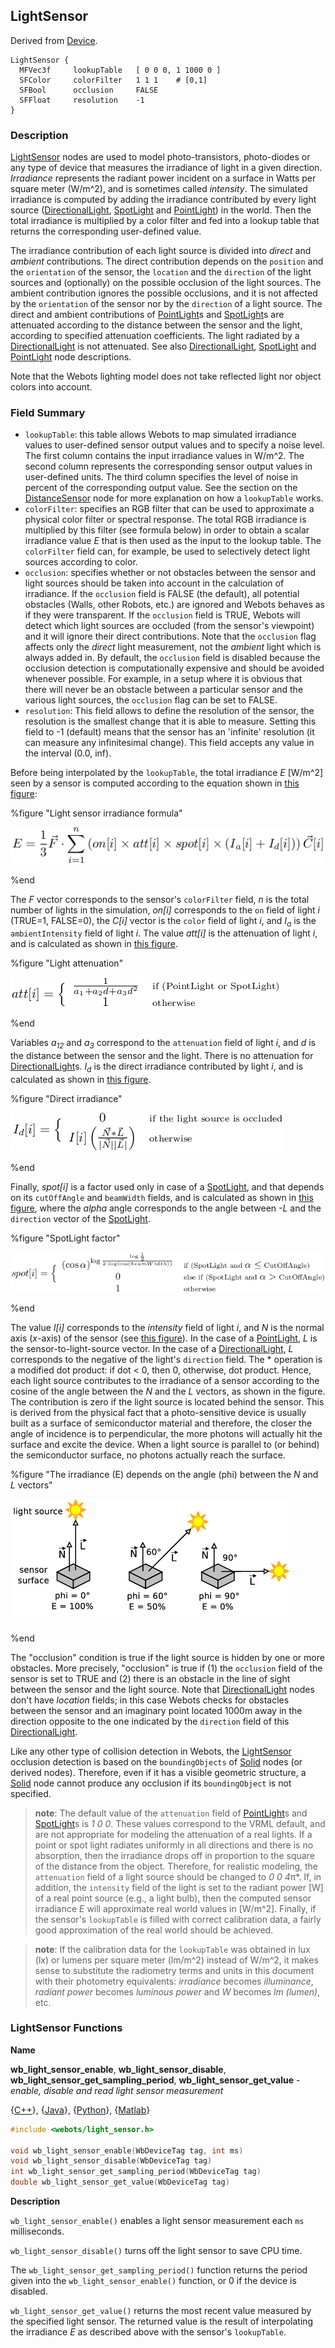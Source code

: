 ## LightSensor

Derived from [Device](device.md#device).

```
LightSensor {
  MFVec3f     lookupTable   [ 0 0 0, 1 1000 0 ]
  SFColor     colorFilter   1 1 1    # [0,1]
  SFBool      occlusion     FALSE
  SFFloat     resolution    -1
}
```

### Description

[LightSensor](#lightsensor) nodes are used to model photo-transistors,
photo-diodes or any type of device that measures the irradiance of light in a
given direction. *Irradiance* represents the radiant power incident on a surface
in Watts per square meter (W/m^2), and is sometimes called *intensity*. The
simulated irradiance is computed by adding the irradiance contributed by every
light source ([DirectionalLight](directionallight.md#directionallight),
[SpotLight](spotlight.md#spotlight) and [PointLight](pointlight.md#pointlight))
in the world. Then the total irradiance is multiplied by a color filter and fed
into a lookup table that returns the corresponding user-defined value.

The irradiance contribution of each light source is divided into *direct* and
*ambient* contributions. The direct contribution depends on the `position` and
the `orientation` of the sensor, the `location` and the `direction` of the light
sources and (optionally) on the possible occlusion of the light sources. The
ambient contribution ignores the possible occlusions, and it is not affected by
the `orientation` of the sensor nor by the `direction` of a light source. The
direct and ambient contributions of [PointLight](pointlight.md#pointlight)s and
[SpotLight](spotlight.md#spotlight)s are attenuated according to the distance
between the sensor and the light, according to specified attenuation
coefficients. The light radiated by a
[DirectionalLight](directionallight.md#directionallight) is not attenuated. See
also [DirectionalLight](directionallight.md#directionallight),
[SpotLight](spotlight.md#spotlight) and [PointLight](pointlight.md#pointlight)
node descriptions.

Note that the Webots lighting model does not take reflected light nor object
colors into account.

### Field Summary

- `lookupTable`: this table allows Webots to map simulated irradiance values to
user-defined sensor output values and to specify a noise level. The first column
contains the input irradiance values in W/m^2. The second column represents the
corresponding sensor output values in user-defined units. The third column
specifies the level of noise in percent of the corresponding output value. See
the section on the [DistanceSensor](distancesensor.md#distancesensor) node for
more explanation on how a `lookupTable` works.
- `colorFilter`: specifies an RGB filter that can be used to approximate a
physical color filter or spectral response. The total RGB irradiance is
multiplied by this filter (see formula below) in order to obtain a scalar
irradiance value *E* that is then used as the input to the lookup table. The
`colorFilter` field can, for example, be used to selectively detect light
sources according to color.
- `occlusion`: specifies whether or not obstacles between the sensor and light
sources should be taken into account in the calculation of irradiance. If the
`occlusion` field is FALSE (the default), all potential obstacles (Walls, other
Robots, etc.) are ignored and Webots behaves as if they were transparent. If the
`occlusion` field is TRUE, Webots will detect which light sources are occluded
(from the sensor's viewpoint) and it will ignore their direct contributions.
Note that the `occlusion` flag affects only the *direct* light measurement, not
the *ambient* light which is always added in. By default, the `occlusion` field
is disabled because the occlusion detection is computationally expensive and
should be avoided whenever possible. For example, in a setup where it is obvious
that there will never be an obstacle between a particular sensor and the various
light sources, the `occlusion` flag can be set to FALSE.
- `resolution`: This field allows to define the resolution of the sensor, the
resolution is the smallest change that it is able to measure. Setting this field
to -1 (default) means that the sensor has an 'infinite' resolution (it can
measure any infinitesimal change). This field accepts any value in the interval
(0.0, inf).

Before being interpolated by the `lookupTable`, the total irradiance *E* [W/m^2]
seen by a sensor is computed according to the equation shown in [this
figure](#light-sensor-irradiance-formula):

%figure "Light sensor irradiance formula"

![Light sensor irradiance formula](pdf/light_intensity.pdf.png)

%end

The *F* vector corresponds to the sensor's `colorFilter` field, *n* is the total
number of lights in the simulation, *on[i]* corresponds to the `on` field of
light *i* (TRUE=1, FALSE=0), the *C[i]* vector is the `color` field of light
*i*, and *I<sub>a</sub>* is the `ambientIntensity` field of light *i*.  The
value *att[i]* is the attenuation of light *i*, and is calculated as shown in
[this figure](#light-attenuation).

%figure "Light attenuation"

![Light attenuation](pdf/light_attenuation.pdf.png)

%end

Variables *a<sub>1</sub><sub>2</sub>* and *a<sub>3</sub>* correspond to the
`attenuation` field of light *i*, and *d* is the distance between the sensor and
the light. There is no attenuation for
[DirectionalLight](directionallight.md#directionallight)s. *I<sub>d</sub>* is
the direct irradiance contributed by light *i*, and is calculated as shown in
[this figure](#direct-irradiance).

%figure "Direct irradiance"

![Direct irradiance](pdf/direct_light.pdf.png)

%end

Finally, *spot[i]* is a factor used only in case of a
[SpotLight](spotlight.md#spotlight), and that depends on its `cutOffAngle` and
`beamWidth` fields, and is calculated as shown in [this
figure](#spotlight-factor), where the *alpha* angle corresponds to the angle
between *-L* and the `direction` vector of the
[SpotLight](spotlight.md#spotlight).

%figure "SpotLight factor"

![SpotLight factor](pdf/spot_light.pdf.png)

%end

The value *I[i]* corresponds to the *intensity* field of light *i*, and *N* is
the normal axis (*x*-axis) of the sensor (see [this
figure](#the-irradiance-e-depends-on-the-angle-phi-between-the-n-and-l-vectors)).
In the case of a [PointLight](pointlight.md#pointlight), *L* is the
sensor-to-light-source vector. In the case of a
[DirectionalLight](directionallight.md#directionallight), *L* corresponds to the
negative of the light's `direction` field. The * operation is a modified dot
product: if dot < 0, then 0, otherwise, dot product. Hence, each light source
contributes to the irradiance of a sensor according to the cosine of the angle
between the *N* and the *L* vectors, as shown in the figure. The contribution is
zero if the light source is located behind the sensor. This is derived from the
physical fact that a photo-sensitive device is usually built as a surface of
semiconductor material and therefore, the closer the angle of incidence is to
perpendicular, the more photons will actually hit the surface and excite the
device. When a light source is parallel to (or behind) the semiconductor
surface, no photons actually reach the surface.

%figure "The irradiance (E) depends on the angle (phi) between the *N* and *L* vectors"

![The irradiance (E) depends on the angle (phi) between the *N* and *L* vectors](pdf/light_sensor.pdf.png)

%end

The "occlusion" condition is true if the light source is hidden by one or more
obstacles. More precisely, "occlusion" is true if (1) the `occlusion` field of
the sensor is set to TRUE and (2) there is an obstacle in the line of sight
between the sensor and the light source. Note that
[DirectionalLight](directionallight.md#directionallight) nodes don't have
*location* fields; in this case Webots checks for obstacles between the sensor
and an imaginary point located 1000m away in the direction opposite to the one
indicated by the `direction` field of this
[DirectionalLight](directionallight.md#directionallight).

Like any other type of collision detection in Webots, the
[LightSensor](#lightsensor) occlusion detection is based on the
`boundingObjects` of [Solid](solid.md#solid) nodes (or derived nodes).
Therefore, even if it has a visible geometric structure, a
[Solid](solid.md#solid) node cannot produce any occlusion if its
`boundingObject` is not specified.

> **note**:
The default value of the `attenuation` field of
[PointLight](pointlight.md#pointlight)s and [SpotLight](spotlight.md#spotlight)s
is *1 0 0*. These values correspond to the VRML default, and are not appropriate
for modeling the attenuation of a real lights. If a point or spot light radiates
uniformly in all directions and there is no absorption, then the irradiance
drops off in proportion to the square of the distance from the object.
Therefore, for realistic modeling, the `attenuation` field of a light source
should be changed to *0 0 4*π*. If, in addition, the `intensity` field of the
light is set to the radiant power [W] of a real point source (e.g., a light
bulb), then the computed sensor irradiance *E* will approximate real world
values in [W/m^2]. Finally, if the sensor's `lookupTable` is filled with correct
calibration data, a fairly good approximation of the real world should be
achieved.

<!-- -->

> **note**:
If the calibration data for the `lookupTable` was obtained in lux (lx) or lumens
per square meter (lm/m^2) instead of W/m^2, it makes sense to substitute the
radiometry terms and units in this document with their photometry equivalents:
*irradiance* becomes *illuminance*, *radiant power* becomes *luminous power* and
*W* becomes *lm (lumen)*, etc.

### LightSensor Functions

**Name** <a name="wb_light_sensor_get_value"/>

**wb\_light\_sensor\_enable**, **wb\_light\_sensor\_disable**, **wb\_light\_sensor\_get\_sampling\_period**, **wb\_light\_sensor\_get\_value** - *enable, disable and read light sensor measurement*

{[C++](cpp-api.md#cpp_light_sensor)}, {[Java](java-api.md#java_light_sensor)}, {[Python](python-api.md#python_light_sensor)}, {[Matlab](matlab-api.md#matlab_light_sensor)}

``` c
#include <webots/light_sensor.h>

void wb_light_sensor_enable(WbDeviceTag tag, int ms)
void wb_light_sensor_disable(WbDeviceTag tag)
int wb_light_sensor_get_sampling_period(WbDeviceTag tag)
double wb_light_sensor_get_value(WbDeviceTag tag)
```

**Description**

`wb_light_sensor_enable()` enables a light sensor measurement each `ms`
milliseconds.

`wb_light_sensor_disable()` turns off the light sensor to save CPU time.

The `wb_light_sensor_get_sampling_period()` function returns the period given
into the `wb_light_sensor_enable()` function, or 0 if the device is disabled.

`wb_light_sensor_get_value()` returns the most recent value measured by the
specified light sensor. The returned value is the result of interpolating the
irradiance *E* as described above with the sensor's `lookupTable`.

